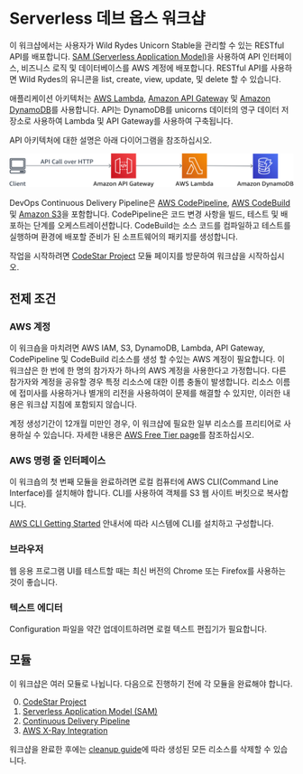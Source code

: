 # Serverless 데브 옵스 워크샵

이 워크샵에서는 사용자가 Wild Rydes Unicorn Stable을 관리할 수 있는 RESTful API를 배포합니다. [SAM (Serverless Application Model)](https://github.com/awslabs/serverless-application-model)을 사용하여 API 인터페이스, 비즈니스 로직 및 데이터베이스를 AWS 계정에 배포합니다. RESTful API를 사용하면 Wild Rydes의 유니콘을 list, create, view, update, 및 delete 할 수 있습니다.

애플리케이션 아키텍처는 [AWS Lambda](https://aws.amazon.com/lambda/), [Amazon API Gateway](https://aws.amazon.com/api-gateway/) 및 [Amazon DynamoDB](https://aws.amazon.com/dynamodb/)를 사용합니다. API는 DynamoDB를 unicorns 데이터의 영구 데이터 저장소로 사용하여 Lambda 및 API Gateway를 사용하여 구축됩니다.

API 아키텍처에 대한 설명은 아래 다이어그램을 참조하십시오.

![Wild Rydes DevOps RESTful API 응용 프로그램 아키텍처](images/wildrydes-devops-api-architecture.png)

DevOps Continuous Delivery Pipeline은 [AWS CodePipeline](https://aws.amazon.com/codepipeline/), [AWS CodeBuild](https://aws.amazon.com/codebuild/) 및 [Amazon S3](https://aws.amazon.com/s3/)을 포함합니다. CodePipeline은 코드 변경 사항을 빌드, 테스트 및 배포하는 단계를 오케스트레이션합니다. CodeBuild는 소스 코드를 컴파일하고 테스트를 실행하며 환경에 배포할 준비가 된 소프트웨어의 패키지를 생성합니다.

<!--
See the screenshot below for a depiction of the continuous delivery pipeline that you will build at the completion of Module 4.

![Wild Rydes Unicorn API Continuous Delivery Pipeline](images/codepipeline-final.png)
-->

작업을 시작하려면 [CodeStar Project](0_CodeStar) 모듈 페이지를 방문하여 워크샵을 시작하십시오.

## 전제 조건

### AWS 계정

이 워크숍을 마치려면 AWS IAM, S3, DynamoDB, Lambda, API Gateway, CodePipeline 및 CodeBuild 리소스를 생성 할 수있는 AWS 계정이 필요합니다. 이 워크샵은 한 번에 한 명의 참가자가 하나의 AWS 계정을 사용한다고 가정합니다. 다른 참가자와 계정을 공유할 경우 특정 리소스에 대한 이름 충돌이 발생합니다. 리소스 이름에 접미사를 사용하거나 별개의 리전을 사용하여이 문제를 해결할 수 있지만, 이러한 내용은 워크샵 지침에 포함되지 않습니다.

계정 생성기간이 12개월 미만인 경우, 이 워크샵에 필요한 일부 리소스를 프리티어로 사용하실 수 있습니다. 자세한 내용은 [AWS Free Tier page](https://aws.amazon.com/free/)를 참조하십시오.

### AWS 명령 줄 인터페이스

이 워크숍의 첫 번째 모듈을 완료하려면 로컬 컴퓨터에 AWS CLI(Command Line Interface)를 설치해야 합니다. CLI를 사용하여 객체를 S3 웹 사이트 버킷으로 복사합니다.

[AWS CLI Getting Started](http://docs.aws.amazon.com/cli/latest/userguide/cli-chap-getting-set-up.html) 안내서에 따라 시스템에 CLI를 설치하고 구성합니다.

### 브라우저

웹 응용 프로그램 UI를 테스트할 때는 최신 버전의 Chrome 또는 Firefox를 사용하는 것이 좋습니다.

### 텍스트 에디터

Configuration 파일을 약간 업데이트하려면 로컬 텍스트 편집기가 필요합니다.

## 모듈

이 워크샵은 여러 모듈로 나뉩니다. 다음으로 진행하기 전에 각 모듈을 완료해야 합니다.

0. [CodeStar Project](0_CodeStar)
1. [Serverless Application Model (SAM)](1_ServerlessApplicationModel)
2. [Continuous Delivery Pipeline](2_ContinuousDeliveryPipeline)
3. [AWS X-Ray Integration](3_XRay)

<!--
4. [Multiple Environment CI/CD Pipeline](4_MultipleEnvironments)
-->

워크샵을 완료한 후에는 [cleanup guide](9_CleanUp)에 따라 생성된 모든 리소스를 삭제할 수 있습니다.